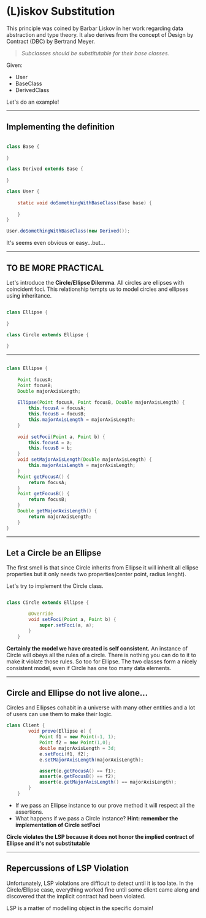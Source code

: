 # (L)iskov Substitution
This principle was coined by Barbar Liskov in her work regarding data abstraction and type theory.
It also derives from the concept of Design by Contract (DBC) by Bertrand Meyer.

> *Subclasses should be substitutable for their base classes.*

Given:
- User
- BaseClass
- DerivedClass

Let's do an example!

---
## Implementing the definition

```java

class Base {
    
}

class Derived extends Base {
    
}

class User {
    
    static void doSomethingWithBaseClass(Base base) {
        
    }
}

User.doSomethingWithBaseClass(new Derived());

```

It's seems even obvious or easy...but...

---
## TO BE MORE PRACTICAL
Let's introduce the **Circle/Ellipse Dilemma**.
All circles are ellipses with coincident foci.
This relationship tempts us to model circles and ellipses using inheritance.

```java

class Ellipse {
    
}

class Circle extends Ellipse {
    
}

```

---

```java

class Ellipse {
    
    Point focusA;
    Point focusB;
    Double majorAxisLength;
    
    Ellipse(Point focusA, Point focusB, Double majorAxisLength) {
        this.focusA = focusA;
        this.focusB = focusB;
        this.majorAxisLength = majorAxisLength;
    }
    
    void setFoci(Point a, Point b) {
        this.focusA = a;
        this.focusB = b;
    }
    void setMajorAxisLength(Double majorAxisLength) {
        this.majorAxisLength = majorAxisLength;
    }
    Point getFocusA() {
        return focusA;
    }
    Point getFocusB() {
        return focusB;
    }
    Double getMajorAxisLength() {
        return majorAxisLength;
    }
}
```

---
## Let a Circle be an Ellipse
The first smell is that since Circle inherits from Ellipse it will inherit all ellipse properties but it only needs two properties(center point, radius lenght).

Let's try to implement the Circle class.

```java

class Circle extends Ellipse {

        @Override
        void setFoci(Point a, Point b) {
            super.setFoci(a, a);
        }
    }

```

**Certainly the model we have created is self consistent.** An instance of Circle will obeys all the rules of a circle. There is nothing you
can do to it to make it violate those rules. So too for Ellipse. The two classes form
a nicely consistent model, even if Circle has one too many data elements.

---
## Circle and Ellipse do not live alone...
Circles and Ellipses cohabit in a universe with many other entities and a lot of users can use them to make their logic.

```java
class Client {
        void prove(Ellipse e) {
            Point f1 = new Point(-1, 1);
            Point f2 = new Point(1,0);
            double majorAxisLength = 3d;
            e.setFoci(f1, f2);
            e.setMajorAxisLength(majorAxisLength);

            assert(e.getFocusA() == f1);
            assert(e.getFocusB() == f2);
            assert(e.getMajorAxisLength() == majorAxisLength);
        }
    }
```
- If we pass an Ellipse instance to our prove method it will respect all the assertions.
- What happens if we pass a Circle instance? **Hint: remember the implementation of Circle setFoci**

**Circle violates the LSP because it does not honor the implied contract of Ellipse and it's not substitutable**

---
## Repercussions of LSP Violation
Unfortunately, LSP violations are difficult to detect until it is too late. 
In the Circle/Ellipse case, everything worked fine until some client came along and discovered that the implicit contract had been violated.

LSP is a matter of modelling object in the specific domain!